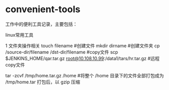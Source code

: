 # convenient-tools
工作中的便利工具记录，主要包括：

linux常用工具

1 文件夹操作相关
touch filename #创建文件 
mkdir dirname  #创建文件夹
cp /source-dir/filename /dst-dir/filename  #copy文件
scp $JENKINS_HOME/qar.tar.gz root@10.108.10.99:/data1/tars/hr.tar.gz  #远程copy文件

tar -zcvf /tmp/home.tar.gz /home  #将整个 /home 目录下的文件全部打包成为 /tmp/home.tar  打包后，以 gzip 压缩

